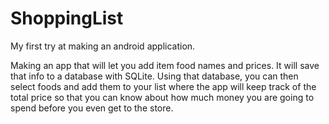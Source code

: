 # ShoppingList
My first try at making an android application.

Making an app that will let you add item food names and prices. It will save that info to a database with SQLite. Using that database, you can then select foods and add them to your list where the app will keep track of the total price so that you can know about how much money you are going to spend before you even get to the store.

